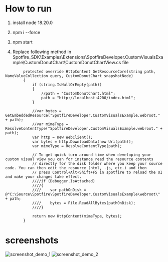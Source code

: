 # How to run
1. install node 18.20.0
2. npm i --force
3. npm start

4. Replace following method in Spotfire_SDK\Examples\Extensions\SpotfireDeveloper.CustomVisualsExample\CustomDonutChart\CustomDonutChartView.cs file
```
        protected override HttpContent GetResourceCore(string path, NameValueCollection query, CustomDonutChart snapshotNode)
        {
            if (string.IsNullOrEmpty(path))
            {
                //path = "CustomDonutChart.html";
                path = "http://localhost:4200/index.html";
            }

            //var bytes = GetEmbeddedResource("SpotfireDeveloper.CustomVisualsExample.webroot." + path);
            //var mimeType = ResolveContentType("SpotfireDeveloper.CustomVisualsExample.webroot." + path);
            var http = new WebClient();
            var bytes = http.DownloadData(new Uri(path));
            var mimeType = ResolveContentType(path);

            // To get quick turn around time when developing your custom visual view you can for instance read the resource contents 
            // directly for the disk folder where you keep your source code. You can then edit the resource (html, .js, etc.) and then
            // press Control+Alt+Shift+F5 in spotfire to reload the UI and make your changes take effect.
            ////if (Debugger.IsAttached)
            ////{
            ////    var pathOnDisk = @"C:\Source\Spotfire\SpotfireDeveloper.CustomVisualsExample\webroot\" + path;
            ////    bytes = File.ReadAllBytes(pathOnDisk);
            ////}

            return new HttpContent(mimeType, bytes);
        }
```
# screenshots
![screenshot_demo_1](screenshot_demo_1.gif)
![screenshot_demo_2](screenshot_demo_2.gif)
